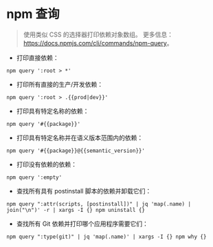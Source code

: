 # npm 查询

> 使用类似 CSS 的选择器打印依赖对象数组。
> 更多信息：<https://docs.npmjs.com/cli/commands/npm-query>。

- 打印直接依赖：

`npm query ':root > *'`

- 打印所有直接的生产/开发依赖：

`npm query ':root > .{{prod|dev}}'`

- 打印具有特定名称的依赖：

`npm query '#{{package}}'`

- 打印具有特定名称并在语义版本范围内的依赖：

`npm query '#{{package}}@{{semantic_version}}'`

- 打印没有依赖的依赖：

`npm query ':empty'`

- 查找所有具有 postinstall 脚本的依赖并卸载它们：

`npm query ":attr(scripts, [postinstall])" | jq 'map(.name) | join("\n")' -r | xargs -I {} npm uninstall {}`

- 查找所有 Git 依赖并打印哪个应用程序需要它们：

`npm query ":type(git)" | jq 'map(.name)' | xargs -I {} npm why {}`